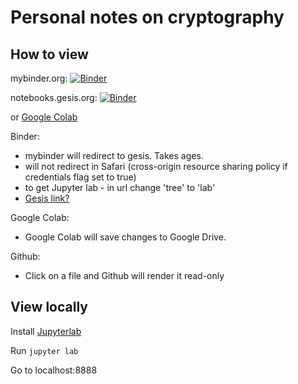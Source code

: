 # Personal notes on cryptography  

## How to view

mybinder.org:  [![Binder](https://mybinder.org/badge_logo.svg)](https://mybinder.org/v2/gh/wrmack/Notebooks/master)

notebooks.gesis.org:  [![Binder](https://notebooks.gesis.org/binder/badge_logo.svg)](https://notebooks.gesis.org/binder/v2/gh/wrmack/Notebooks/master)

or [Google Colab](https://colab.research.google.com)


Binder:    
- mybinder will redirect to gesis.  Takes ages.  
- will not redirect in Safari (cross-origin resource sharing policy if credentials flag set to true)
- to get Jupyter lab - in url change 'tree' to 'lab' 
- [Gesis link?](https://notebooks.gesis.org/binder/jupyter/user/wrmack-notebooks-zuwkckjh/tree)

Google Colab:    
- Google Colab will save changes to Google Drive.

Github:
- Click on a file and Github will render it read-only

## View locally

Install [Jupyterlab](https://jupyter.org/install)

Run `jupyter lab`

Go to localhost:8888
